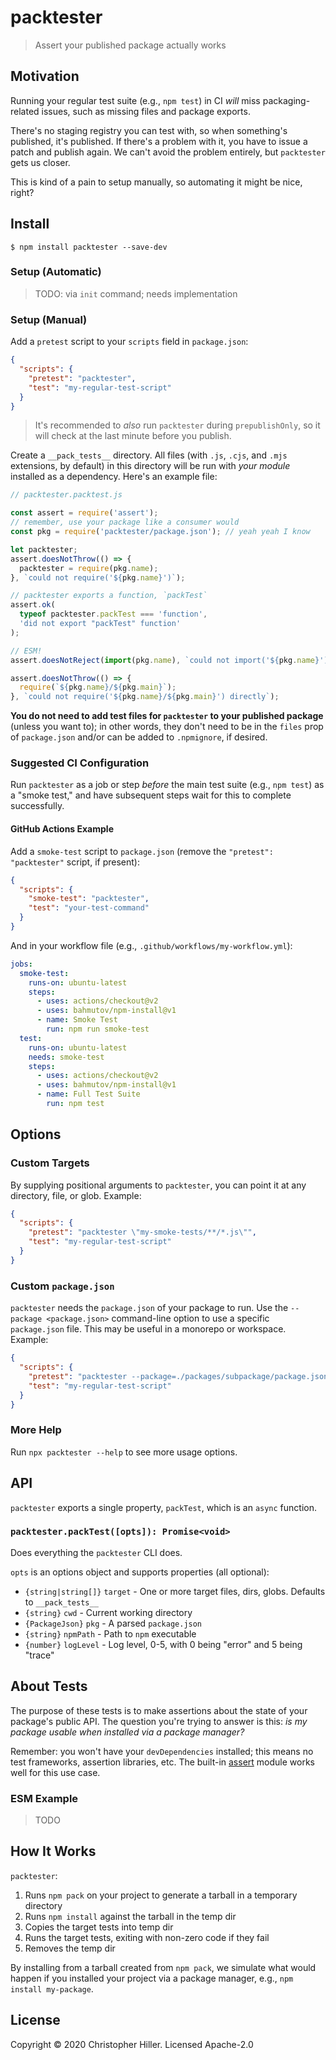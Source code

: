 # packtester

> Assert your published package actually works

## Motivation

Running your regular test suite (e.g., `npm test`) in CI _will_ miss packaging-related issues, such as missing files and package exports.

There's no staging registry you can test with, so when something's published, it's published. If there's a problem with it, you have to issue a patch and publish again. We can't avoid the problem entirely, but `packtester` gets us closer.

This is kind of a pain to setup manually, so automating it might be nice, right?

## Install

```shell
$ npm install packtester --save-dev
```

### Setup (Automatic)

> TODO: via `init` command; needs implementation

### Setup (Manual)

Add a `pretest` script to your `scripts` field in `package.json`:

```json
{
  "scripts": {
    "pretest": "packtester",
    "test": "my-regular-test-script"
  }
}
```

> It's recommended to _also_ run `packtester` during `prepublishOnly`, so it will check at the last minute before you publish.

Create a `__pack_tests__` directory. All files (with `.js`, `.cjs`, and `.mjs` extensions, by default) in this directory will be run with _your module_ installed as a dependency. Here's an example file:

```js
// packtester.packtest.js

const assert = require('assert');
// remember, use your package like a consumer would
const pkg = require('packtester/package.json'); // yeah yeah I know

let packtester;
assert.doesNotThrow(() => {
  packtester = require(pkg.name);
}, `could not require('${pkg.name}')`);

// packtester exports a function, `packTest`
assert.ok(
  typeof packtester.packTest === 'function',
  'did not export "packTest" function'
);

// ESM!
assert.doesNotReject(import(pkg.name), `could not import('${pkg.name}')`);

assert.doesNotThrow(() => {
  require(`${pkg.name}/${pkg.main}`);
}, `could not require('${pkg.name}/${pkg.main}') directly`);
```

**You do not need to add test files for `packtester` to your published package** (unless you want to); in other words, they don't need to be in the `files` prop of `package.json` and/or can be added to `.npmignore`, if desired.

### Suggested CI Configuration

Run `packtester` as a job or step _before_ the main test suite (e.g., `npm test`) as a "smoke test," and have subsequent steps wait for this to complete successfully.

#### GitHub Actions Example

Add a `smoke-test` script to `package.json` (remove the `"pretest": "packtester"` script, if present):

```json
{
  "scripts": {
    "smoke-test": "packtester",
    "test": "your-test-command"
  }
}
```

And in your workflow file (e.g., `.github/workflows/my-workflow.yml`):

```yaml
jobs:
  smoke-test:
    runs-on: ubuntu-latest
    steps:
      - uses: actions/checkout@v2
      - uses: bahmutov/npm-install@v1
      - name: Smoke Test
        run: npm run smoke-test
  test:
    runs-on: ubuntu-latest
    needs: smoke-test
    steps:
      - uses: actions/checkout@v2
      - uses: bahmutov/npm-install@v1
      - name: Full Test Suite
        run: npm test
```

## Options

### Custom Targets

By supplying positional arguments to `packtester`, you can point it at any directory, file, or glob. Example:

```json
{
  "scripts": {
    "pretest": "packtester \"my-smoke-tests/**/*.js\"",
    "test": "my-regular-test-script"
  }
}
```

### Custom `package.json`

`packtester` needs the `package.json` of your package to run. Use the `--package <package.json>` command-line option to use a specific `package.json` file. This may be useful in a monorepo or workspace. Example:

```json
{
  "scripts": {
    "pretest": "packtester --package=./packages/subpackage/package.json",
    "test": "my-regular-test-script"
  }
}
```

### More Help

Run `npx packtester --help` to see more usage options.

## API

`packtester` exports a single property, `packTest`, which is an `async` function.

### `packtester.packTest([opts]): Promise<void>`

Does everything the `packtester` CLI does.

`opts` is an options object and supports properties (all optional):

- `{string|string[]}` `target` - One or more target files, dirs, globs. Defaults to `__pack_tests__`
- `{string}` `cwd` - Current working directory
- `{PackageJson}` `pkg` - A parsed `package.json`
- `{string}` `npmPath` - Path to `npm` executable
- `{number}` `logLevel` - Log level, 0-5, with 0 being "error" and 5 being "trace"

## About Tests

The purpose of these tests is to make assertions about the state of your package's public API. The question you're trying to answer is this: _is my package usable when installed via a package manager?_

Remember: you won't have your `devDependencies` installed; this means no test frameworks, assertion libraries, etc. The built-in [assert](https://nodejs.org/api/assert.html) module works well for this use case.

### ESM Example

> TODO

## How It Works

`packtester`:

1. Runs `npm pack` on your project to generate a tarball in a temporary directory
1. Runs `npm install` against the tarball in the temp dir
1. Copies the target tests into temp dir
1. Runs the target tests, exiting with non-zero code if they fail
1. Removes the temp dir

By installing from a tarball created from `npm pack`, we simulate what would happen if you installed your project via a package manager, e.g., `npm install my-package`.

## License

Copyright © 2020 Christopher Hiller. Licensed Apache-2.0
